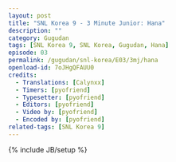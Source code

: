 ```yaml
---
layout: post
title: "SNL Korea 9 - 3 Minute Junior: Hana"
description: ""
category: Gugudan
tags: [SNL Korea 9, SNL Korea, Gugudan, Hana]
episode: 03
permalink: /gugudan/snl-korea/E03/3mj/hana
openload-id: 7oJHgQFAUU0
credits:
  - Translations: [Calynxx]
  - Timers: [pyofriend]
  - Typesetter: [pyofriend]
  - Editors: [pyofriend]
  - Video by: [pyofriend]
  - Encoded by: [pyofriend]
related-tags: [SNL Korea 9]
---
```

{% include JB/setup %}
